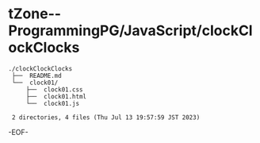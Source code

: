 # tZone--ProgrammingPG/JavaScript/clockClockClocks

    ./clockClockClocks
     ├──  README.md
     └──  clock01/
         ├──  clock01.css
         ├──  clock01.html
         └──  clock01.js
     
     2 directories, 4 files (Thu Jul 13 19:57:59 JST 2023)

-EOF-
